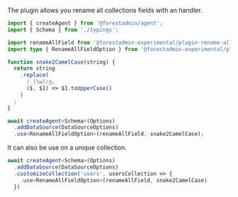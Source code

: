 The plugin allows you rename all collections fields with an handler.


```typescript
import { createAgent } from '@forestadmin/agent';
import { Schema } from './typings';

import renameAllField from '@forestadmin-experimental/plugin-rename-all-fields';
import type { RenameAllFieldOption } from '@forestadmin-experimental/plugin-rename-all-fields';

function snake2CamelCase(string) {
  return string
    .replace(
      /_(\w)/g,
      ($, $1) => $1.toUpperCase()
    )
  ;
}

await createAgent<Schema>(Options)
  .addDataSource(DataSourceOptions)
  .use<RenameAllFieldOption>(renameAllField, snake2CamelCase);
```

It can also be use on a unique collection.
```typescript
await createAgent<Schema>(Options)
  .addDataSource(DataSourceOptions)
  .customizeCollection('users', usersCollection => {
    .use<RenameAllFieldOption>(renameAllField, snake2CamelCase)
  })
```
